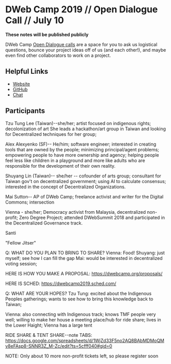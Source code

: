 DWeb Camp 2019 // Open Dialogue Call // July 10
==============================================

**These notes will be published publicly**

DWeb Camp [Open Dialogue calls](https://github.com/dweb-camp-2019/organizing#open-dialogue-calls) are a space for you to ask us logistical questions, bounce your project ideas off of us (and each other!), and maybe even find other collaborators to work on a project.

## Helpful Links

- [Website](https://dwebcamp.org)
- [GitHub](https://github.com/dweb-camp-2019)
- [Chat](https://riot.im/app/#/room/#decentralizedweb-general:matrix.org)

## Participants

Tzu Tung Lee (Taiwan)--she/her; artist focused on indigenous rights; decolonization of art
    She leads a hackathon/art group in Taiwan and looking for Decentralized techniques for her group; 

Alex Alexyenko (SF)-- He/him; software engineer; interested in creating tools that are owned by the people; minimizing principal/agent problems; empowering people to have more ownership and agency; helping people feel less like children in a playground and more like adults who are responsible for the development of their own reality.

Shuyang Lin  (Taiwan)-- she/her -- cofounder of arts group; consultant for Taiwan gov't on decentralized government; using AI to calculate consensus; interested in the concept of Decentralized Organizations.

Mai Sutton-- AP of DWeb Camp; freelance activist and writer for the Digital Commons; intersection
   
Vienna - she/her; Democracy activist from Malaysia, decentralized non-profit;  Zero Degree Project; attended DWebSummit 2018 and participated in the Decentralized Governance track.

Santi

"Fellow Jitser"

Q: WHAT DO YOU PLAN TO BRING TO SHARE?
Vienna:  Food!
Shuyang: just myself; see how I can fill the gap
Mai: would be interested in decentralized voting session; 

HERE IS HOW YOU MAKE A PROPOSAL: https://dwebcamp.org/proposals/

HERE IS SCHED:  https://dwebcamp2019.sched.com/

Q:  WHAT ARE YOUR HOPES?
Tzu Tung: excited about the Indigenous Peoples gatherings; wants to see how to bring this knowledge back to Taiwan;

Vienna: also connecting with Indigenous track; knows TMF people very well; willing to make her house a meeting place/hub for ride share; lives in the Lower Haight; Vienna has a large tent 

RIDE SHARE & TENT SHARE--note TABS:
https://docs.google.com/spreadsheets/d/1WjZd33F5no2AQ8BAbMDMoQMv8eFAsp8-SNNR3Z_M-Zc/edit?ts=5cfff040#gid=0

NOTE: Only about 10 more non-profit tickets left, so please register soon
